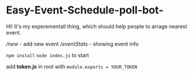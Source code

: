 # Easy-Event-Schedule-poll-bot-
 Hi! It's my experementall thing, which should help people to arrage nearest event.

_/new_ - add new event 
_/eventStats_ - showing event info


`npm install`
`node index.js`
 to start

add **token.js** in root with `module.exports = YOUR_TOKEN`